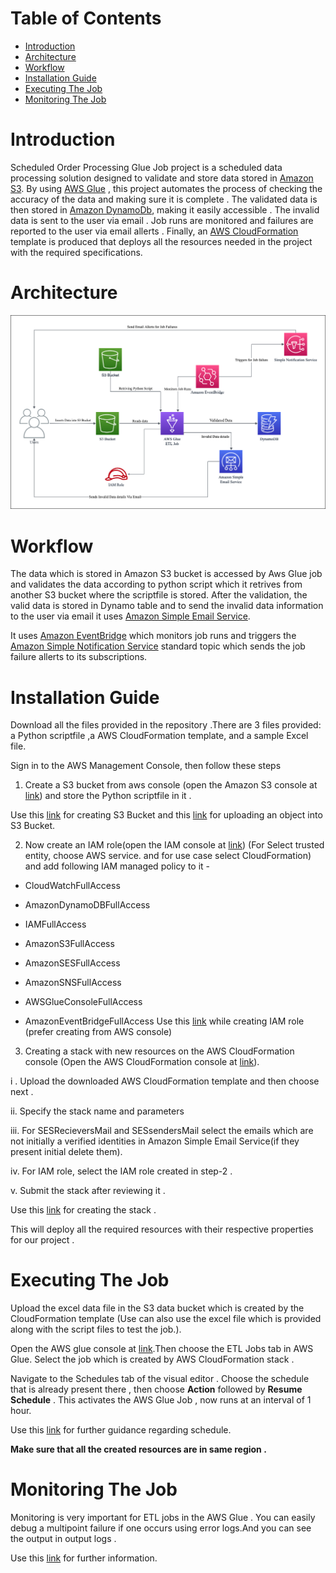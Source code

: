 Table of Contents
=================

   * [Introduction](#introduction)
   * [Architecture](#Architecture)
   * [Workflow](#Workflow)
   * [Installation Guide](#Installation_Guide)
   * [Executing The Job](#Executing_the_Job)
   * [Monitoring The Job](#Monitoring_the_Job)
<a name="introduction"></a>
# Introduction
Scheduled Order Processing Glue Job project is a scheduled data processing solution designed to validate and store data stored in [Amazon S3](https://aws.amazon.com/s3/). By using [AWS Glue](https://aws.amazon.com/glue/) , this project automates the process of checking the accuracy of the data and making sure it is complete . The validated data is then stored in [Amazon DynamoDb](https://aws.amazon.com/pm/dynamodb/?trk=1e5631f8-a3e1-45eb-8587-22803d0da70e&sc_channel=ps&ef_id=CjwKCAjw2K6lBhBXEiwA5RjtCTasM40BbrnZWBwFbm5bvdQguyPwuHx23xzlchSYo6j34mmcn0X2oxoCxiAQAvD_BwE:G:s&s_kwcid=AL!4422!3!536393613268!e!!g!!amazon%20dynamodb!11539699824!109299643181), making it easily accessible . The invalid data is sent to the user via email . Job runs are monitored and failures are reported to the user via email allerts . Finally, an [ AWS CloudFormation](https://aws.amazon.com/cloudformation/) template is produced that deploys all the resources needed in the project with the required specifications.



<a name="Architecture"></a>
# Architecture
![GlueJobArchitecture!](https://github.com/Pruthviraj374/Scheduled-Order-Processing-Glue-Job/blob/573638009f1656f7e539a596f377bd17a842eb47/Pictures/GlueJob%20architecture.png)
<a name="Workflow"></a>
# Workflow
The data which is stored in Amazon S3 bucket is accessed by Aws Glue job and validates the data according to python script which it retrives from another S3 bucket where the scriptfile is stored. After the validation, the valid data is stored in Dynamo table and to send the invalid data information to the user via email it uses [Amazon Simple Email Service](https://aws.amazon.com/ses/). 

  It uses [Amazon EventBridge](https://aws.amazon.com/eventbridge/) which monitors job runs and triggers the [Amazon Simple Notification Service](https://aws.amazon.com/sns/) standard topic which sends the job failure allerts to its subscriptions.

<a name="Installation_Guide"></a>
# Installation Guide
Download all the files provided in the repository .There are 3 files provided: a Python scriptfile ,a AWS CloudFormation template, and a sample Excel file. 

Sign in to the AWS Management Console, then follow these steps 

 1. Create a S3 bucket from aws console (open the Amazon S3 console at [link](https://console.aws.amazon.com/s3/)) and store the Python scriptfile in it .
 
 Use this [link](https://docs.aws.amazon.com/AmazonS3/latest/userguide/creating-bucket.html) for creating S3 Bucket and this [link](https://docs.aws.amazon.com/AmazonS3/latest/userguide/uploading-an-object-bucket.html) for uploading an object into S3 Bucket.

 2. Now create an IAM role(open the IAM console at [link](https://console.aws.amazon.com/iam/)) (For Select trusted entity, choose AWS service. and for use case select CloudFormation) and add following IAM managed policy to it -

- CloudWatchFullAccess

- AmazonDynamoDBFullAccess

- IAMFullAccess

- AmazonS3FullAccess

- AmazonSESFullAccess

- AmazonSNSFullAccess

- AWSGlueConsoleFullAccess

- AmazonEventBridgeFullAccess
Use this [link](https://docs.aws.amazon.com/IAM/latest/UserGuide/id_roles_create_for-service.html) while creating IAM role (prefer creating from AWS console)

 3. Creating a stack with new resources on the AWS CloudFormation console (Open the AWS CloudFormation console at [link](https://console.aws.amazon.com/cloudformation)).

 i . Upload the downloaded AWS CloudFormation template and then choose next .
 
 ii. Specify the stack name and parameters 
 
 iii. For SESRecieversMail and SESsendersMail select the emails which are not initially a verified identities in Amazon Simple Email Service(if they present initial delete them).
 
 iv. For IAM role, select the IAM role created in step-2 .

 v. Submit the stack after reviewing it .

Use this [link](https://docs.aws.amazon.com/AWSCloudFormation/latest/UserGuide/cfn-console-create-stack.html) for creating the stack .

This will deploy all the required resources with their respective properties for our project .

<a name="Executing_the_Job"><a/>
# Executing The Job
Upload the excel data file in the S3 data bucket which is created by the CloudFormation template (Use can also use the excel file which is provided along with the script files to test the job.).

Open the AWS glue console at [link](https://console.aws.amazon.com/glue/).Then choose the ETL Jobs tab in AWS Glue. Select the job which is created by AWS CloudFormation stack .

Navigate to the Schedules tab of the visual editor . Choose the schedule that is already present there , then choose **Action** followed by  **Resume Schedule** . This activates the AWS Glue Job , now runs at an interval of 1 hour. 

Use this [link](https://docs.aws.amazon.com/glue/latest/ug/managing-jobs-chapter.html#manage-schedules) for further guidance regarding schedule.

**Make sure that all the created resources are in same region .**

<a name="Monitoring_the_Job"><a/>
# Monitoring The Job
Monitoring is very important for ETL jobs in the AWS Glue . You can easily debug a multipoint failure if one occurs using error logs.And you can see the output in output logs .

Use this [link](https://docs.aws.amazon.com/glue/latest/ug/monitoring-chapter.html) for further information.

